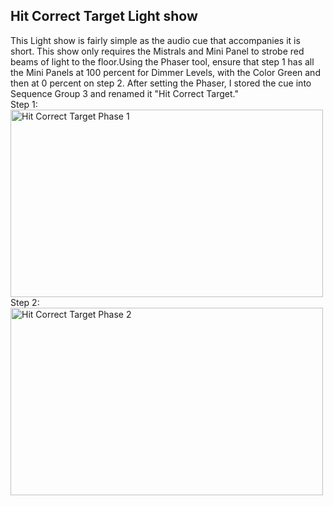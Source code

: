 ## Hit Correct Target Light show 
This Light show is fairly simple as the audio cue that accompanies it is short. This show only requires the Mistrals and Mini Panel to strobe red beams of light to the floor.Using the Phaser tool, ensure that step 1 has all the Mini Panels at 100 percent for Dimmer Levels, with the Color Green and then at 0 percent on step 2. After setting the Phaser, I stored the cue into Sequence Group 3 and renamed it "Hit Correct Target."
<br>
Step 1:<br>
<img src="Captures/HitCorrectTargetPhase1.png" alt="Hit Correct Target Phase 1" width="500" height="300"/>
<br>
Step 2:<br>
<img src="Captures/HitCorrectTargetPhase2.png" alt="Hit Correct Target Phase 2" width="500" height="300"/>

